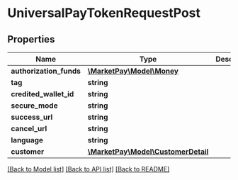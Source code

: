 # UniversalPayTokenRequestPost

## Properties
Name | Type | Description | Notes
------------ | ------------- | ------------- | -------------
**authorization_funds** | [**\MarketPay\Model\Money**](Money.md) |  | [optional] 
**tag** | **string** |  | [optional] 
**credited_wallet_id** | **string** |  | 
**secure_mode** | **string** |  | [optional] 
**success_url** | **string** |  | [optional] 
**cancel_url** | **string** |  | [optional] 
**language** | **string** |  | [optional] 
**customer** | [**\MarketPay\Model\CustomerDetail**](CustomerDetail.md) |  | 

[[Back to Model list]](../README.md#documentation-for-models) [[Back to API list]](../README.md#documentation-for-api-endpoints) [[Back to README]](../README.md)


